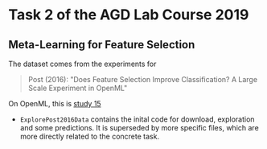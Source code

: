 # Task 2 of the AGD Lab Course 2019

## Meta-Learning for Feature Selection

The dataset comes from the experiments for

> Post (2016): "Does Feature Selection Improve Classification? A Large Scale Experiment in OpenML"

On OpenML, this is [study 15](https://www.openml.org/s/15)

- `ExplorePost2016Data` contains the inital code for download, exploration and some predictions. It is superseded by more specific files, which are more directly related to the concrete task.
